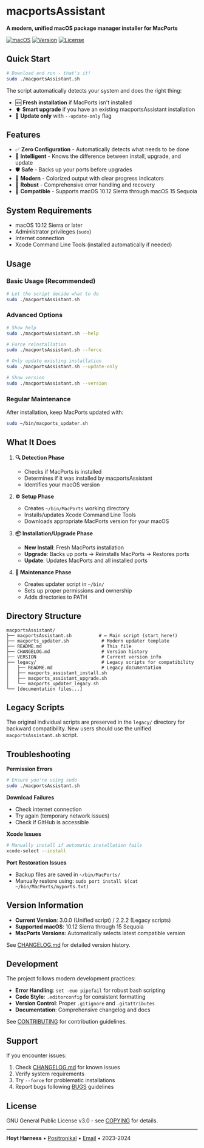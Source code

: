 # macportsAssistant

**A modern, unified macOS package manager installer for MacPorts**

[![macOS](https://img.shields.io/badge/macOS-10.12%2B-blue)](https://www.apple.com/macos/)
[![Version](https://img.shields.io/badge/version-3.0.0-green)](VERSION)
[![License](https://img.shields.io/badge/license-GPL--3.0-blue)](COPYING)

## Quick Start

```bash
# Download and run - that's it!
sudo ./macportsAssistant.sh
```

The script automatically detects your system and does the right thing:
- 🆕 **Fresh installation** if MacPorts isn't installed
- ⬆️ **Smart upgrade** if you have an existing macportsAssistant installation  
- 🔄 **Update only** with `--update-only` flag

## Features

- ✅ **Zero Configuration** - Automatically detects what needs to be done
- 🎯 **Intelligent** - Knows the difference between install, upgrade, and update
- 🛡️ **Safe** - Backs up your ports before upgrades
- 🎨 **Modern** - Colorized output with clear progress indicators
- 🔧 **Robust** - Comprehensive error handling and recovery
- 📱 **Compatible** - Supports macOS 10.12 Sierra through macOS 15 Sequoia

## System Requirements

- macOS 10.12 Sierra or later
- Administrator privileges (`sudo`)
- Internet connection
- Xcode Command Line Tools (installed automatically if needed)

## Usage

### Basic Usage (Recommended)
```bash
# Let the script decide what to do
sudo ./macportsAssistant.sh
```

### Advanced Options
```bash
# Show help
sudo ./macportsAssistant.sh --help

# Force reinstallation
sudo ./macportsAssistant.sh --force

# Only update existing installation
sudo ./macportsAssistant.sh --update-only

# Show version
sudo ./macportsAssistant.sh --version
```

### Regular Maintenance
After installation, keep MacPorts updated with:
```bash
sudo ~/bin/macports_updater.sh
```

## What It Does

1. **🔍 Detection Phase**
   - Checks if MacPorts is installed
   - Determines if it was installed by macportsAssistant
   - Identifies your macOS version

2. **⚙️ Setup Phase**
   - Creates `~/bin/MacPorts` working directory
   - Installs/updates Xcode Command Line Tools
   - Downloads appropriate MacPorts version for your macOS

3. **📦 Installation/Upgrade Phase**
   - **New Install**: Fresh MacPorts installation
   - **Upgrade**: Backs up ports → Reinstalls MacPorts → Restores ports
   - **Update**: Updates MacPorts and all installed ports

4. **🔧 Maintenance Phase**
   - Creates updater script in `~/bin/`
   - Sets up proper permissions and ownership
   - Adds directories to PATH

## Directory Structure

```
macportsAssistant/
├── macportsAssistant.sh          # ← Main script (start here!)
├── macports_updater.sh            # Modern updater template
├── README.md                      # This file
├── CHANGELOG.md                   # Version history
├── VERSION                        # Current version info
├── legacy/                        # Legacy scripts for compatibility
│   ├── README.md                  # Legacy documentation
│   ├── macports_assistant_install.sh
│   ├── macports_assistant_upgrade.sh
│   └── macports_updater_legacy.sh
└── [documentation files...]
```

## Legacy Scripts

The original individual scripts are preserved in the `legacy/` directory for backward compatibility. New users should use the unified `macportsAssistant.sh` script.

## Troubleshooting

**Permission Errors**
```bash
# Ensure you're using sudo
sudo ./macportsAssistant.sh
```

**Download Failures**
- Check internet connection
- Try again (temporary network issues)
- Check if GitHub is accessible

**Xcode Issues**
```bash
# Manually install if automatic installation fails
xcode-select --install
```

**Port Restoration Issues**
- Backup files are saved in `~/bin/MacPorts/`
- Manually restore using: `sudo port install $(cat ~/bin/MacPorts/myports.txt)`

## Version Information

- **Current Version**: 3.0.0 (Unified script) / 2.2.2 (Legacy scripts)
- **Supported macOS**: 10.12 Sierra through 15 Sequoia
- **MacPorts Versions**: Automatically selects latest compatible version

See [CHANGELOG.md](CHANGELOG.md) for detailed version history.

## Development

The project follows modern development practices:
- **Error Handling**: `set -euo pipefail` for robust bash scripting
- **Code Style**: `.editorconfig` for consistent formatting
- **Version Control**: Proper `.gitignore` and `.gitattributes`
- **Documentation**: Comprehensive changelog and docs

See [CONTRIBUTING](CONTRIBUTING) for contribution guidelines.

## Support

If you encounter issues:
1. Check [CHANGELOG.md](CHANGELOG.md) for known issues
2. Verify system requirements
3. Try `--force` for problematic installations
4. Report bugs following [BUGS](BUGS) guidelines

## License

GNU General Public License v3.0 - see [COPYING](COPYING) for details.

---

**Hoyt Harness** • [Positronikal](https://positronikal.github.io/) • [Email](mailto:hoyt.harness@gmail.com) • 2023-2024
